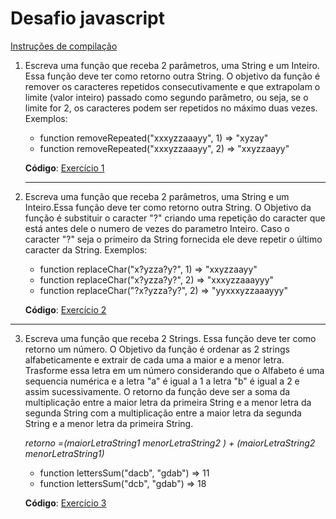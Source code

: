 # Desafio javascript

[Instruções de compilação](./instrucoes.md)

1. Escreva uma função que receba 2 parâmetros, uma String e um Inteiro. Essa função deve ter como retorno outra String. O objetivo da função é remover os caracteres repetidos consecutivamente e que extrapolam o limite (valor inteiro) passado como segundo parâmetro, ou seja, se o limite for 2, os caracteres podem ser repetidos no máximo duas vezes. Exemplos:

   * function removeRepeated("xxxyzzaaayy", 1) => "xyzay"
   * function removeRepeated("xxxyzzaaayy", 2) => "xxyzzaayy"

   **Código**: [Exercício 1](./src/funcoes/removendoRepeticao.js)

   ___

2. Escreva uma função que receba 2 parâmetros, uma String e um Inteiro.Essa função deve ter como retorno outra String. O Objetivo da função é substituir o caracter "?" criando uma repetição do caracter que está antes dele o numero de vezes do parametro Inteiro. Caso o caracter "?" seja o primeiro da String fornecida ele deve repetir o último caracter da String. Exemplos:

   * function replaceChar("x?yzza?y?", 1) => "xxyzzaayy"
   * function replaceChar("x?yzza?y?", 2) => "xxxyzzaaayyy"
   * function replaceChar("?x?yzza?y?", 2) => "yyxxxyzzaaayyy"

   **Código**: [Exercício 2](./src/funcoes/criandoRepeticao.js)

___

3. Escreva uma função que receba 2 Strings. Essa função deve ter como retorno um número. O Objetivo da função é ordenar as 2 strings alfabeticamente e extrair de cada uma a maior e a menor letra. Trasforme essa letra em um número considerando que o Alfabeto é uma sequencia numérica e a letra "a" é igual a 1 a letra "b" é igual a 2 e assim sucessivamente. O retorno da função deve ser a soma da multiplicação entre a maior letra da primeira String e a menor letra da segunda String com a multiplicação entre a maior letra da segunda String e a menor letra da primeira String.

   *retorno =(maiorLetraString1 menorLetraString2 ) + (maiorLetraString2  menorLetraString1)*

   * function lettersSum("dacb", "gdab") => 11
   * function lettersSum("dcb", "gdab") => 18
   
   **Código**: [Exercício 3](./src/funcoes/somaLetras.js)
